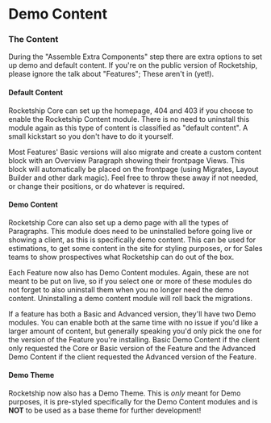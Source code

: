 # Demo Content

### The Content
During the "Assemble Extra Components" step there are extra options to
set up demo and default content. If you're on the public version of Rocketship,
please ignore the talk about "Features"; These aren't in (yet!).


#### Default Content
Rocketship Core can set up the homepage, 404 and 403 if you choose to enable
the Rocketship Content module. There is no need to uninstall this module again
as this type of content is classified as "default content". A small kickstart
so you don't have to do it yourself.

Most Features' Basic versions will also migrate and create a custom content
block with an Overview Paragraph showing their frontpage Views. This block
will automatically be placed on the frontpage (using Migrates, Layout Builder and other dark magic).
Feel free to throw these away if not needed, or change their positions, or do whatever is
required.


#### Demo Content
Rocketship Core can also set up a demo page with all the types of Paragraphs.
This module does need to be uninstalled before going live or showing a client,
as this is specifically demo content. This can be used for estimations, to get
some content in the site for styling purposes, or for Sales teams to show
prospectives what Rocketship can do out of the box.

Each Feature now also has Demo Content modules. Again, these are not meant to be
put on live, so if you select one or more of these modules do not forget to also
uninstall them when you no longer need the demo content. Uninstalling a demo
content module will roll back the migrations.

If a feature has both a Basic and Advanced version, they'll have two Demo
modules. You can enable both at the same time with no issue if you'd like a
larger amount of content, but generally speaking you'd only pick the one for
the version of the Feature you're installing. Basic Demo Content if the client
only requested the Core or Basic version of the Feature and the Advanced Demo
Content if the client requested the Advanced version of the Feature.


#### Demo Theme
Rocketship now also has a Demo Theme. This is *only* meant for Demo purposes,
it is pre-styled specifically for the Demo Content modules and is **NOT** to be
used as a base theme for further development!

